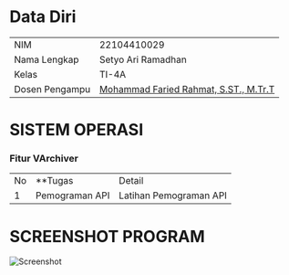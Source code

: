 # Data Diri

|  |  |
|--|--|
| NIM | 22104410029 |
| Nama Lengkap | Setyo Ari Ramadhan |
| Kelas | TI-4A |
| Dosen Pengampu | [Mohammad Faried Rahmat, S.ST., M.Tr.T](https://github.com/fariedrahmat) |

# SISTEM OPERASI
### Fitur VArchiver
|  |  |  |
|--|--|--|
|No| **Tugas | Detail |
| 1 | Pemograman API | Latihan Pemograman API |

# SCREENSHOT PROGRAM
![Screenshot](https://github.com/SetyoAriRamadhan/PemrogramanAPILatihan)
